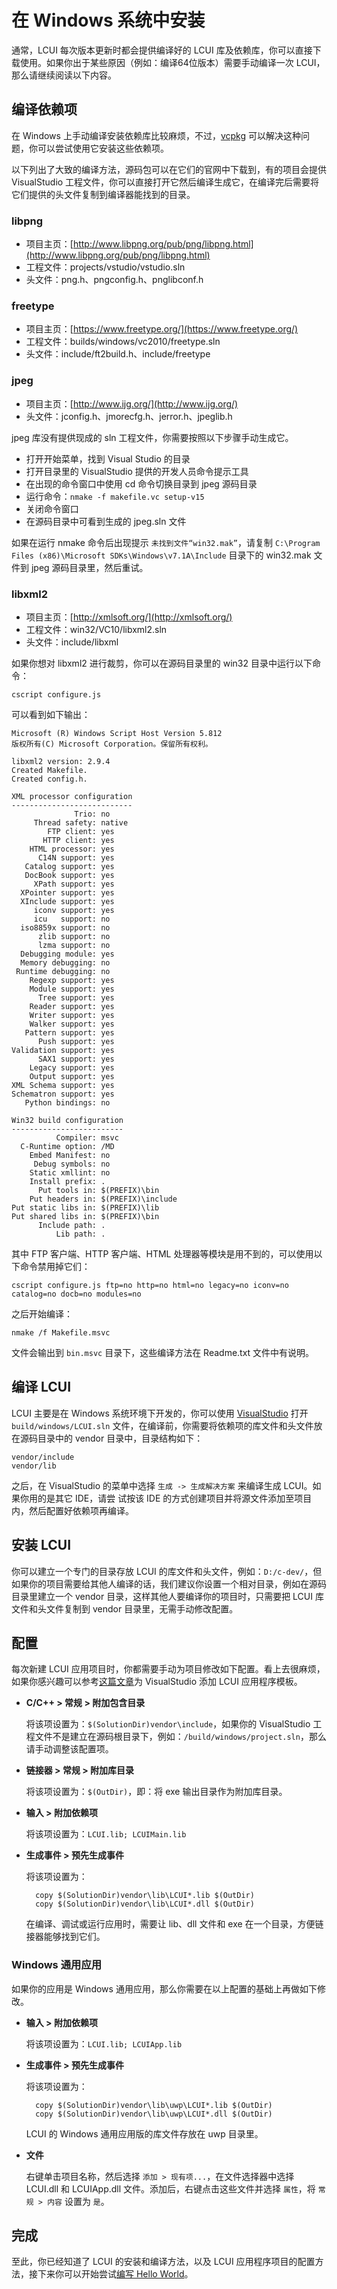 # 在 Windows 系统中安装

通常，LCUI 每次版本更新时都会提供编译好的 LCUI 库及依赖库，你可以直接下载使用。如果你出于某些原因（例如：编译64位版本）需要手动编译一次 LCUI，那么请继续阅读以下内容。

## 编译依赖项

在 Windows 上手动编译安装依赖库比较麻烦，不过，[vcpkg](https://github.com/Microsoft/vcpkg) 可以解决这种问题，你可以尝试使用它安装这些依赖项。

以下列出了大致的编译方法，源码包可以在它们的官网中下载到，有的项目会提供 VisualStudio 工程文件，你可以直接打开它然后编译生成它，在编译完后需要将它们提供的头文件复制到编译器能找到的目录。

### libpng

* 项目主页：[http://www.libpng.org/pub/png/libpng.html](http://www.libpng.org/pub/png/libpng.html)
* 工程文件：projects/vstudio/vstudio.sln
* 头文件：png.h、pngconfig.h、pnglibconf.h

### freetype

* 项目主页：[https://www.freetype.org/](https://www.freetype.org/)
* 工程文件：builds/windows/vc2010/freetype.sln
* 头文件：include/ft2build.h、include/freetype

### jpeg

* 项目主页：[http://www.ijg.org/](http://www.ijg.org/)
* 头文件：jconfig.h、jmorecfg.h、jerror.h、jpeglib.h

jpeg 库没有提供现成的 sln 工程文件，你需要按照以下步骤手动生成它。

* 打开开始菜单，找到 Visual Studio 的目录
* 打开目录里的 VisualStudio 提供的开发人员命令提示工具
* 在出现的命令窗口中使用 cd 命令切换目录到 jpeg 源码目录
* 运行命令：`nmake -f makefile.vc setup-v15`
* 关闭命令窗口
* 在源码目录中可看到生成的 jpeg.sln 文件

如果在运行 nmake 命令后出现提示 `未找到文件“win32.mak”`，请复制 `C:\Program Files (x86)\Microsoft SDKs\Windows\v7.1A\Include` 目录下的 win32.mak 文件到 jpeg 源码目录里，然后重试。

### libxml2

* 项目主页：[http://xmlsoft.org/](http://xmlsoft.org/)
* 工程文件：win32/VC10/libxml2.sln
* 头文件：include/libxml

如果你想对 libxml2 进行裁剪，你可以在源码目录里的 win32 目录中运行以下命令：

```text
cscript configure.js 
```

可以看到如下输出：

```text
Microsoft (R) Windows Script Host Version 5.812
版权所有(C) Microsoft Corporation。保留所有权利。

libxml2 version: 2.9.4
Created Makefile.
Created config.h.

XML processor configuration
---------------------------
              Trio: no
     Thread safety: native
        FTP client: yes
       HTTP client: yes
    HTML processor: yes
      C14N support: yes
   Catalog support: yes
   DocBook support: yes
     XPath support: yes
  XPointer support: yes
  XInclude support: yes
     iconv support: yes
     icu   support: no
  iso8859x support: no
      zlib support: no
      lzma support: no
  Debugging module: yes
  Memory debugging: no
 Runtime debugging: no
    Regexp support: yes
    Module support: yes
      Tree support: yes
    Reader support: yes
    Writer support: yes
    Walker support: yes
   Pattern support: yes
      Push support: yes
Validation support: yes
      SAX1 support: yes
    Legacy support: yes
    Output support: yes
XML Schema support: yes
Schematron support: yes
   Python bindings: no

Win32 build configuration
-------------------------
          Compiler: msvc
  C-Runtime option: /MD
    Embed Manifest: no
     Debug symbols: no
    Static xmllint: no
    Install prefix: .
      Put tools in: $(PREFIX)\bin
    Put headers in: $(PREFIX)\include
Put static libs in: $(PREFIX)\lib
Put shared libs in: $(PREFIX)\bin
      Include path: .
          Lib path: .
```

其中 FTP 客户端、HTTP 客户端、HTML 处理器等模块是用不到的，可以使用以下命令禁用掉它们：

```text
cscript configure.js ftp=no http=no html=no legacy=no iconv=no catalog=no docb=no modules=no
```

之后开始编译：

```text
nmake /f Makefile.msvc
```

文件会输出到 `bin.msvc` 目录下，这些编译方法在 Readme.txt 文件中有说明。

## 编译 LCUI

LCUI 主要是在 Windows 系统环境下开发的，你可以使用 [VisualStudio](https://www.visualstudio.com) 打开 `build/windows/LCUI.sln` 文件，在编译前，你需要将依赖项的库文件和头文件放在源码目录中的 vendor 目录中，目录结构如下：

```text
vendor/include
vendor/lib
```

之后，在 VisualStudio 的菜单中选择 `生成 -> 生成解决方案` 来编译生成 LCUI。如果你用的是其它 IDE，请尝 试按该 IDE 的方式创建项目并将源文件添加至项目内，然后配置好依赖项再编译。

## 安装 LCUI

你可以建立一个专门的目录存放 LCUI 的库文件和头文件，例如：`D:/c-dev/`，但如果你的项目需要给其他人编译的话，我们建议你设置一个相对目录，例如在源码目录里建立一个 vendor 目录，这样其他人要编译你的项目时，只需要把 LCUI 库文件和头文件复制到 vendor 目录里，无需手动修改配置。

## 配置

每次新建 LCUI 应用项目时，你都需要手动为项目修改如下配置。看上去很麻烦，如果你感兴趣可以参考[这篇文章](https://msdn.microsoft.com/zh-cn/library/6db0hwky.aspx)为 VisualStudio 添加 LCUI 应用程序模板。

* **C/C++ &gt; 常规 &gt; 附加包含目录**

  将该项设置为：`$(SolutionDir)vendor\include`，如果你的 VisualStudio 工程文件不是建立在源码根目录下，例如：`/build/windows/project.sln`，那么请手动调整该配置项。

* **链接器 &gt; 常规 &gt; 附加库目录**

  将该项设置为：`$(OutDir)`，即：将 exe 输出目录作为附加库目录。

* **输入 &gt; 附加依赖项**

  将该项设置为：`LCUI.lib; LCUIMain.lib`

* **生成事件 &gt; 预先生成事件**

  将该项设置为：

  ```text
    copy $(SolutionDir)vendor\lib\LCUI*.lib $(OutDir)
    copy $(SolutionDir)vendor\lib\LCUI*.dll $(OutDir)
  ```

  在编译、调试或运行应用时，需要让 lib、dll 文件和 exe 在一个目录，方便链接器能够找到它们。

### Windows 通用应用

如果你的应用是 Windows 通用应用，那么你需要在以上配置的基础上再做如下修改。

* **输入 &gt; 附加依赖项**

  将该项设置为：`LCUI.lib; LCUIApp.lib`

* **生成事件 &gt; 预先生成事件**

  将该项设置为：

  ```text
    copy $(SolutionDir)vendor\lib\uwp\LCUI*.lib $(OutDir)
    copy $(SolutionDir)vendor\lib\uwp\LCUI*.dll $(OutDir)
  ```

  LCUI 的 Windows 通用应用版的库文件存放在 uwp 目录里。

* **文件**

  右键单击项目名称，然后选择 `添加 > 现有项...`，在文件选择器中选择 LCUI.dll 和 LCUIApp.dll 文件。添加后，右键点击这些文件并选择 `属性`，将 `常规 > 内容` 设置为 `是`。

## 完成

至此，你已经知道了 LCUI 的安装和编译方法，以及 LCUI 应用程序项目的配置方法，接下来你可以开始尝试[编写 Hello World](https://github.com/lc-ui/lcui-guide/tree/ee3696d3ef53c0761c2fac4155b137e7ed4d00e1/zh-cn/getting_started/step1.html)。

